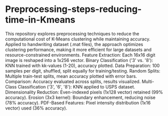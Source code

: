 # Preprocessing-steps-reducing-time-in-Kmeans
This repository explores preprocessing techniques to reduce the computational cost of K-Means clustering while maintaining accuracy. Applied to handwriting dataset (.mat files), the approach optimizes clustering performance, making it more efficient for large datasets and resource-constrained environments.
Feature Extraction: Each 16x16 digit image is reshaped into a 1x256 vector.
Binary Classification ('3' vs. '8'): KNN trained with kk-values (1-20), accuracy plotted.
Data Preparation: 100 samples per digit, shuffled, split equally for training/testing.
Random Splits: Multiple train-test splits, mean accuracy plotted with error bars.
Comparison: Accuracy evaluated across splits, results visualized.
Multi-Class Classification ('3', '6', '8'): KNN applied to USPS dataset.
Dimensionality Reduction: Even-indexed pixels (1x128 vector) retained (99% accuracy).
Erosion (3x3 kernel): Boundary enhancement, reducing noise (78% accuracy).
PDF-Based Features: Pixel intensity distribution (1x16 vector) used (36% accuracy).
